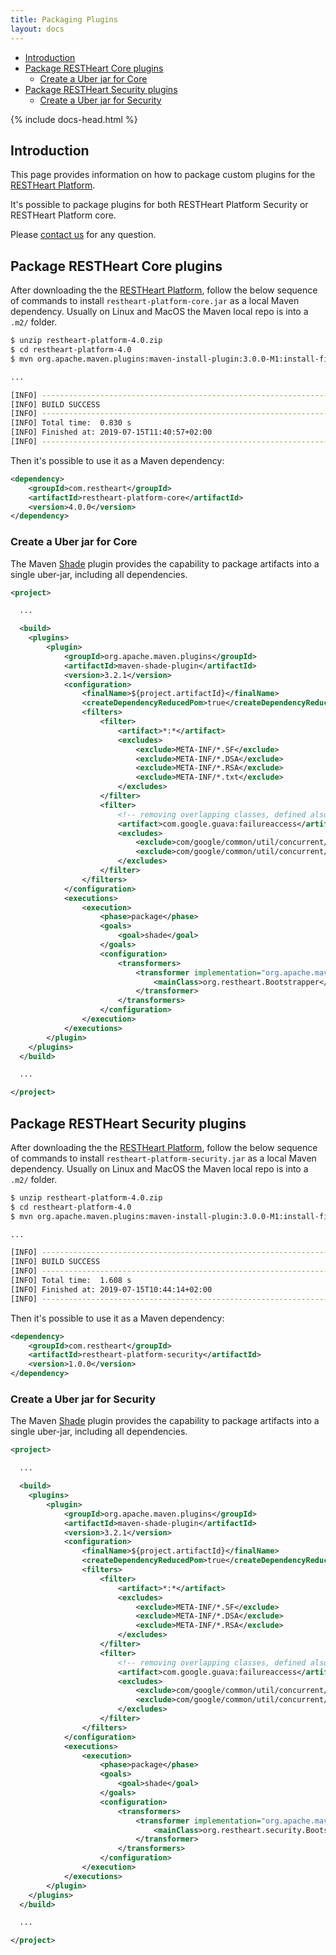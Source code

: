 ```yaml
---
title: Packaging Plugins
layout: docs
---
```


<div markdown="1" class="d-none d-xl-block col-xl-2 order-last bd-toc">

* [Introduction](#introduction)
* [Package RESTHeart Core plugins](#package-restheart-core-plugins)
  * [Create a Uber jar for Core](#create-a-uber-jar-for-core)
* [Package RESTHeart Security plugins](#package-restheart-security-plugins)
  * [Create a Uber jar for Security](#create-a-uber-jar-for-security)

</div>

<div markdown="1" class="col-12 col-md-9 col-xl-8 py-md-3 bd-content pt-0">

{% include docs-head.html %}

## Introduction

This page provides information on how to package custom plugins for the [RESTHeart Platform](https://restheart.org/get).

It's possible to package plugins for both RESTHeart Platform Security or RESTHeart Platform core.

Please [contact us](https://restheart.org/contact/) for any question.

## Package RESTHeart Core plugins

After downloading the the [RESTHeart Platform](https://restheart.org/get), follow the below sequence of commands to install `restheart-platform-core.jar` as a local Maven dependency. Usually on Linux and MacOS the Maven local repo is into a `.m2/` folder.


```bash
$ unzip restheart-platform-4.0.zip
$ cd restheart-platform-4.0
$ mvn org.apache.maven.plugins:maven-install-plugin:3.0.0-M1:install-file -Dfile=restheart-platform-core.jar

...

[INFO] ------------------------------------------------------------------------
[INFO] BUILD SUCCESS
[INFO] ------------------------------------------------------------------------
[INFO] Total time:  0.830 s
[INFO] Finished at: 2019-07-15T11:40:57+02:00
[INFO] ------------------------------------------------------------------------
```

Then it's possible to use it as a Maven dependency:


```xml
<dependency>
    <groupId>com.restheart</groupId>
    <artifactId>restheart-platform-core</artifactId>
    <version>4.0.0</version>
</dependency>
```

### Create a Uber jar for Core

The Maven [Shade](https://maven.apache.org/plugins/maven-shade-plugin/) plugin provides the capability to package artifacts into a single uber-jar, including all dependencies.


``` xml
<project>

  ...

  <build>
    <plugins>
        <plugin>
            <groupId>org.apache.maven.plugins</groupId>
            <artifactId>maven-shade-plugin</artifactId>
            <version>3.2.1</version>
            <configuration>
                <finalName>${project.artifactId}</finalName>
                <createDependencyReducedPom>true</createDependencyReducedPom>
                <filters>
                    <filter>
                        <artifact>*:*</artifact>
                        <excludes>
                            <exclude>META-INF/*.SF</exclude>
                            <exclude>META-INF/*.DSA</exclude>
                            <exclude>META-INF/*.RSA</exclude>
                            <exclude>META-INF/*.txt</exclude>
                        </excludes>
                    </filter>
                    <filter>
                        <!-- removing overlapping classes, defined also in guava -->
                        <artifact>com.google.guava:failureaccess</artifact>
                        <excludes>
                            <exclude>com/google/common/util/concurrent/internal/InternalFutureFailureAccess.class</exclude>
                            <exclude>com/google/common/util/concurrent/internal/InternalFutures.class</exclude>
                        </excludes>
                    </filter>
                </filters>
            </configuration>
            <executions>
                <execution>
                    <phase>package</phase>
                    <goals>
                        <goal>shade</goal>
                    </goals>
                    <configuration>
                        <transformers>
                            <transformer implementation="org.apache.maven.plugins.shade.resource.ManifestResourceTransformer">
                                <mainClass>org.restheart.Bootstrapper</mainClass>
                            </transformer>
                        </transformers>
                    </configuration>
                </execution>
            </executions>
        </plugin>
    </plugins>
  </build>

  ...

</project>
```

## Package RESTHeart Security plugins

After downloading the the [RESTHeart Platform](https://restheart.org/get), follow the below sequence of commands to install `restheart-platform-security.jar` as a local Maven dependency. Usually on Linux and MacOS the Maven local repo is into a `.m2/` folder.


```bash
$ unzip restheart-platform-4.0.zip
$ cd restheart-platform-4.0
$ mvn org.apache.maven.plugins:maven-install-plugin:3.0.0-M1:install-file -Dfile=restheart-platform-security.jar

...

[INFO] ------------------------------------------------------------------------
[INFO] BUILD SUCCESS
[INFO] ------------------------------------------------------------------------
[INFO] Total time:  1.608 s
[INFO] Finished at: 2019-07-15T10:44:14+02:00
[INFO] ------------------------------------------------------------------------
```

Then it's possible to use it as a Maven dependency:


```xml
<dependency>
    <groupId>com.restheart</groupId>
    <artifactId>restheart-platform-security</artifactId>
    <version>1.0.0</version>
</dependency>
```

### Create a Uber jar for Security

The Maven [Shade](https://maven.apache.org/plugins/maven-shade-plugin/) plugin provides the capability to package artifacts into a single uber-jar, including all dependencies.


``` xml
<project>

  ...

  <build>
    <plugins>
        <plugin>
            <groupId>org.apache.maven.plugins</groupId>
            <artifactId>maven-shade-plugin</artifactId>
            <version>3.2.1</version>
            <configuration>
                <finalName>${project.artifactId}</finalName>
                <createDependencyReducedPom>true</createDependencyReducedPom>
                <filters>
                    <filter>
                        <artifact>*:*</artifact>
                        <excludes>
                            <exclude>META-INF/*.SF</exclude>
                            <exclude>META-INF/*.DSA</exclude>
                            <exclude>META-INF/*.RSA</exclude>
                        </excludes>
                    </filter>
                    <filter>
                        <!-- removing overlapping classes, defined also in guava -->
                        <artifact>com.google.guava:failureaccess</artifact>
                        <excludes>
                            <exclude>com/google/common/util/concurrent/internal/InternalFutureFailureAccess.class</exclude>
                            <exclude>com/google/common/util/concurrent/internal/InternalFutures.class</exclude>
                        </excludes>
                    </filter>
                </filters>
            </configuration>
            <executions>
                <execution>
                    <phase>package</phase>
                    <goals>
                        <goal>shade</goal>
                    </goals>
                    <configuration>
                        <transformers>
                            <transformer implementation="org.apache.maven.plugins.shade.resource.ManifestResourceTransformer">
                                <mainClass>org.restheart.security.Bootstrapper</mainClass>
                            </transformer>
                        </transformers>
                    </configuration>
                </execution>
            </executions>
        </plugin>
    </plugins>
  </build>

  ...

</project>
```
</div>
